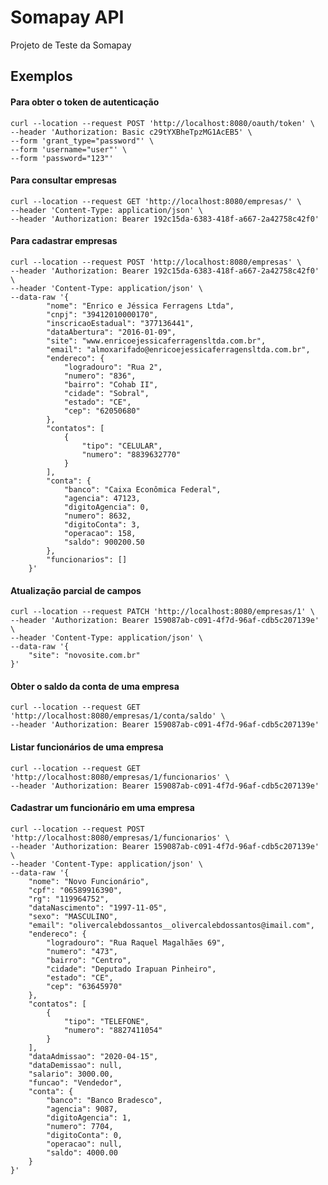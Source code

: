 # Somapay API
Projeto de Teste da Somapay

## Exemplos   
#### Para obter o token de autenticação  
    curl --location --request POST 'http://localhost:8080/oauth/token' \
    --header 'Authorization: Basic c29tYXBheTpzMG1AcEB5' \
    --form 'grant_type="password"' \
    --form 'username="user"' \
    --form 'password="123"'

#### Para consultar empresas
    curl --location --request GET 'http://localhost:8080/empresas/' \
    --header 'Content-Type: application/json' \
    --header 'Authorization: Bearer 192c15da-6383-418f-a667-2a42758c42f0'
    
#### Para cadastrar empresas  
    curl --location --request POST 'http://localhost:8080/empresas' \
    --header 'Authorization: Bearer 192c15da-6383-418f-a667-2a42758c42f0' \
    --header 'Content-Type: application/json' \
    --data-raw '{
            "nome": "Enrico e Jéssica Ferragens Ltda",
            "cnpj": "39412010000170",
            "inscricaoEstadual": "377136441",
            "dataAbertura": "2016-01-09",
            "site": "www.enricoejessicaferragensltda.com.br",
            "email": "almoxarifado@enricoejessicaferragensltda.com.br",
            "endereco": {
                "logradouro": "Rua 2",
                "numero": "836",
                "bairro": "Cohab II",
                "cidade": "Sobral",
                "estado": "CE",
                "cep": "62050680"
            },
            "contatos": [
                {
                    "tipo": "CELULAR",
                    "numero": "8839632770"
                }
            ],
            "conta": {
                "banco": "Caixa Econômica Federal",
                "agencia": 47123,
                "digitoAgencia": 0,
                "numero": 8632,
                "digitoConta": 3,
                "operacao": 158,
                "saldo": 900200.50
            },
            "funcionarios": []
        }'
        
#### Atualização parcial de campos  
    curl --location --request PATCH 'http://localhost:8080/empresas/1' \
    --header 'Authorization: Bearer 159087ab-c091-4f7d-96af-cdb5c207139e' \
    --header 'Content-Type: application/json' \
    --data-raw '{
        "site": "novosite.com.br"
    }'
    
#### Obter o saldo da conta de uma empresa  
    curl --location --request GET 'http://localhost:8080/empresas/1/conta/saldo' \
    --header 'Authorization: Bearer 159087ab-c091-4f7d-96af-cdb5c207139e'
    
#### Listar funcionários de uma empresa
    curl --location --request GET 'http://localhost:8080/empresas/1/funcionarios' \
    --header 'Authorization: Bearer 159087ab-c091-4f7d-96af-cdb5c207139e'
    
#### Cadastrar um funcionário em uma empresa
    curl --location --request POST 'http://localhost:8080/empresas/1/funcionarios' \
    --header 'Authorization: Bearer 159087ab-c091-4f7d-96af-cdb5c207139e' \
    --header 'Content-Type: application/json' \
    --data-raw '{
        "nome": "Novo Funcionário",
        "cpf": "06589916390",
        "rg": "119964752",
        "dataNascimento": "1997-11-05",
        "sexo": "MASCULINO",
        "email": "olivercalebdossantos__olivercalebdossantos@imail.com",
        "endereco": {
            "logradouro": "Rua Raquel Magalhães 69",
            "numero": "473",
            "bairro": "Centro",
            "cidade": "Deputado Irapuan Pinheiro",
            "estado": "CE",
            "cep": "63645970"
        },
        "contatos": [
            {
                "tipo": "TELEFONE",
                "numero": "8827411054"
            }
        ],
        "dataAdmissao": "2020-04-15",
        "dataDemissao": null,
        "salario": 3000.00,
        "funcao": "Vendedor",
        "conta": {
            "banco": "Banco Bradesco",
            "agencia": 9087,
            "digitoAgencia": 1,
            "numero": 7704,
            "digitoConta": 0,
            "operacao": null,
            "saldo": 4000.00
        }
    }'
